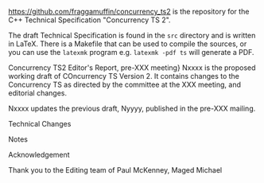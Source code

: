<https://github.com/fraggamuffin/concurrency_ts2> is the repository for
the C++ Technical Specification "Concurrency TS 2".

The draft Technical Specification is found in the `src` directory and is
written in LaTeX. There is a Makefile that can be used to compile the
sources, or you can use the `latexmk` program e.g. `latexmk -pdf ts`
will generate a PDF.

Concurrency TS2 Editor's Report, pre-XXX meeting}
Nxxxx is the proposed working draft of COncurrency TS Version 2. It contains changes to the Concurrency  TS as directed by the committee at the XXX meeting, and editorial changes.

Nxxxx updates the previous draft, Nyyyy, published in the pre-XXX mailing.

Technical Changes


Notes


Acknowledgement

Thank you to the Editing team of Paul McKenney, Maged Michael 